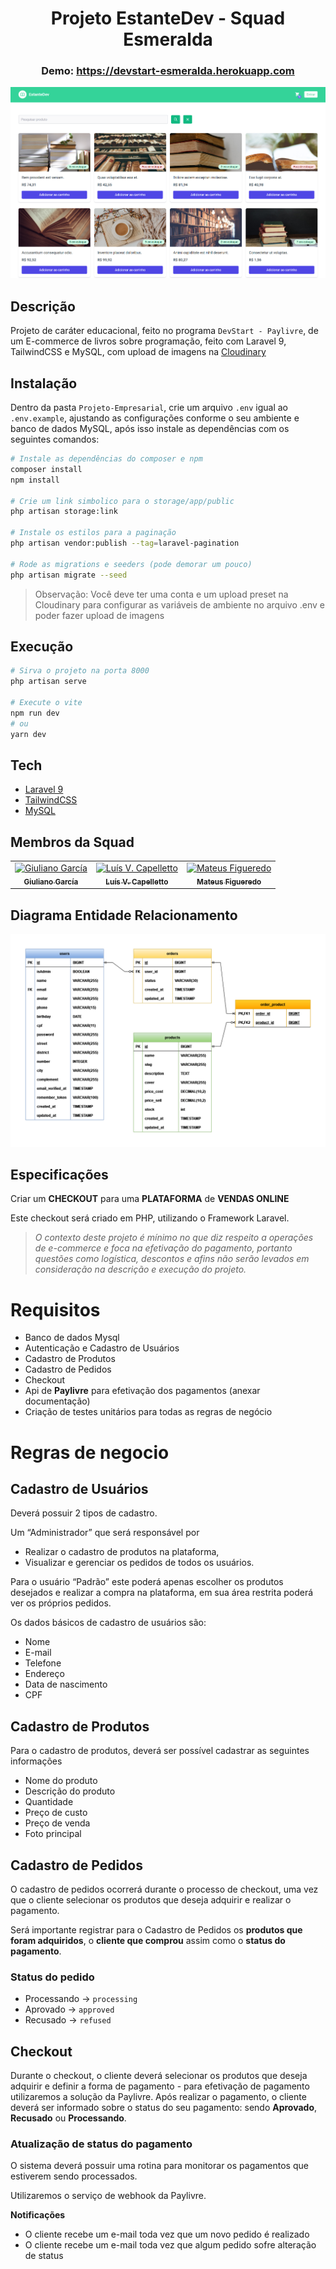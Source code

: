 <div align="center">
<h1>Projeto EstanteDev - Squad Esmeralda</h1>
<h3>
    Demo:
    <a href="https://devstart-esmeralda.herokuapp.com">
        https://devstart-esmeralda.herokuapp.com
    </a>
</h3>
<img src=".github/capa.png" alt="EstanteDev - Capa" />
</div>

## Descrição

Projeto de caráter educacional, feito no programa `DevStart - Paylivre`, de um E-commerce de livros sobre programação, feito com Laravel 9, TailwindCSS e MySQL, com upload de imagens na [Cloudinary][cloudinary]

## Instalação

Dentro da pasta `Projeto-Empresarial`, crie um arquivo `.env` igual ao `.env.example`, ajustando as configurações conforme o seu ambiente e banco de dados MySQL, após isso instale as dependências com os seguintes comandos:

```bash
# Instale as dependências do composer e npm
composer install
npm install

# Crie um link simbolico para o storage/app/public
php artisan storage:link

# Instale os estilos para a paginação
php artisan vendor:publish --tag=laravel-pagination

# Rode as migrations e seeders (pode demorar um pouco)
php artisan migrate --seed
```

> Observação: Você deve ter uma conta e um upload preset na Cloudinary para configurar as variáveis de ambiente no arquivo .env e poder fazer upload de imagens

## Execução

```bash
# Sirva o projeto na porta 8000
php artisan serve

# Execute o vite
npm run dev
# ou
yarn dev
```

## Tech

- [Laravel 9][laravel]
- [TailwindCSS][tailwind]
- [MySQL][mysql]

## Membros da Squad

<table>
  <tr>
    <td align="center">
      <a href="https://github.com/gdg89">
        <img src="https://github.com/gdg89.png" width="100px;" alt="Giuliano García"/>
        <br>
        <sub>
          <b>Giuliano García</b>
        </sub>
      </a>
    </td>
    <td align="center">
      <a href="https://github.com/capelaum">
        <img src="https://github.com/capelaum.png" width="100px;" alt="Luís V. Capelletto"/>
        <br>
        <sub>
          <b>Luís V. Capelletto</br>
        </sub>
      </a>
    </td>
    <td align="center">
      <a href="https://github.com/figmateus">
        <img src="https://github.com/figmateus.png" width="100px;" alt="Mateus Figueredo"/>
        <br>
        <sub>
          <b>Mateus Figueredo</b>
        </sub>
      </a>
    </td>
  </tr>
</table>

## Diagrama Entidade Relacionamento

<img src=".github/Devstart - Esmeralda - EstanteDev - DER.png" alt="Devstart - Esmeralda - EstanteDev - DER" />

## Especificações

Criar um **CHECKOUT** para uma **PLATAFORMA** de **VENDAS ONLINE**

Este checkout será criado em PHP, utilizando o Framework Laravel.

> _O contexto deste projeto é mínimo no que diz respeito a operações de e-commerce e foca na efetivação do pagamento, portanto questões como logística, descontos e afins não serão levados em consideração na descrição e execução do projeto._

# Requisitos

- Banco de dados Mysql
- Autenticação e Cadastro de Usuários
- Cadastro de Produtos
- Cadastro de Pedidos
- Checkout
- Api de **Paylivre** para efetivação dos pagamentos (anexar documentação)
- Criação de testes unitários para todas as regras de negócio

# Regras de negocio

## Cadastro de Usuários

Deverá possuir 2 tipos de cadastro.

Um “Administrador” que será responsável por

- Realizar o cadastro de produtos na plataforma,
- Visualizar e gerenciar os pedidos de todos os usuários.

Para o usuário “Padrão” este poderá apenas escolher os produtos desejados e realizar a compra na plataforma, em sua área restrita poderá ver os próprios pedidos.

Os dados básicos de cadastro de usuários são:

- Nome
- E-mail
- Telefone
- Endereço
- Data de nascimento
- CPF

## Cadastro de Produtos

Para o cadastro de produtos, deverá ser possível cadastrar as seguintes informações

- Nome do produto
- Descrição do produto
- Quantidade
- Preço de custo
- Preço de venda
- Foto principal

## Cadastro de Pedidos

O cadastro de pedidos ocorrerá durante o processo de checkout, uma vez que o cliente selecionar os produtos que deseja adquirir e realizar o pagamento.

Será importante registrar para o Cadastro de Pedidos os **produtos que foram adquiridos**, o **cliente que comprou** assim como o **status do pagamento**.

### Status do pedido

- Processando → `processing`
- Aprovado → `approved`
- Recusado → `refused`

## Checkout

Durante o checkout, o cliente deverá selecionar os produtos que deseja adquirir e definir a forma de pagamento - para efetivação de pagamento utilizaremos a solução da Paylivre. Após realizar o pagamento, o cliente deverá ser informado sobre o status do seu pagamento: sendo **Aprovado**, **Recusado** ou **Processando**.

### Atualização de status do pagamento

O sistema deverá possuir uma rotina para monitorar os pagamentos que estiverem sendo processados.

Utilizaremos o serviço de webhook da Paylivre.

**Notificações**

- O cliente recebe um e-mail toda vez que um novo pedido é realizado
- O cliente recebe um e-mail toda vez que algum pedido sofre alteração de status

[laravel]: https://laravel.com
[tailwind]: https://tailwindcss.com
[mysql]: https://www.mysql.com
[cloudinary]: https://cloudinary.com
